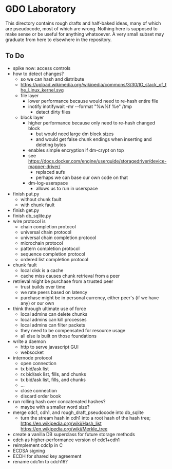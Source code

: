 # GDO Laboratory

This directory contains rough drafts and half-baked ideas, many of
which are pseudocode, most of which are wrong.  Nothing here is
supposed to make sense or be useful for anything whatsoever.  A very
small subset may graduate from here to elsewhere in the repository.

## To Do

- spike now: access controls
- how to detect changes?
    - so we can hash and distribute
    - https://upload.wikimedia.org/wikipedia/commons/3/30/IO_stack_of_the_Linux_kernel.svg
    - file layer
        - lower performance because would need to re-hash entire file
        - inotify
            inotifywait -mr --format "%w%f %e" /tmp
            - detect dirty files
    - block layer
        - higher performance because only need to re-hash changed block
             - but would need large dm block sizes
             - and would get false chunk endings when inserting and
               deleting bytes
        - enables simple encryption if dm-crypt on top
        - see https://docs.docker.com/engine/userguide/storagedriver/device-mapper-driver/
            - replaced aufs
            - perhaps we can base our own code on that
        - dm-log-userspace 
            - allows us to run in userspace
- finish put.py
    - without chunk fault
    - with chunk fault
- finish get.py
- finish db_sqlite.py
- wire protocol is
    - chain completion protocol
    - universal chain protocol
    - universal chain completion protocol
    - microchain protocol
    - pattern completion protocol
    - sequence completion protocol
    - ordered list completion protocol
- chunk fault
    - local disk is a cache
    - cache miss causes chunk retrieval from a peer
- retrieval might be purchase from a trusted peer
    - trust builds over time
    - we rate peers based on latency
    - purchase might be in personal currency, either peer's (if we
      have any) or our own
- think through ultimate use of force
    - local admins can delete chunks
    - local admins can kill processes
    - local admins can filter packets
    - they need to be compensated for resource usage
    - all else is built on those foundations
- write a daemon 
    - http to serve javascript GUI
    - websocket
- internode protocol
    - open connection
    - tx bid/ask list 
    - rx bid/ask list, fills, and chunks
    - tx bid/ask list, fills, and chunks
    - ...
    - close connection
    - discard order book 
- run rolling hash over concatenated hashes?
    - maybe with a smaller word size?
- merge cdc1, cdh1, and rough_draft_pseudocode into db_sqlite
    - turn the stream hash in cdh1 into a root hash of the hash tree;
      https://en.wikipedia.org/wiki/Hash_list
      https://en.wikipedia.org/wiki/Merkle_tree
- create a vanilla DB superclass for future storage methods
- cdch as higher-performance version of cdc1+cdh1 
- reimplement cdc1p in C
- ECDSA signing
- ECDH for shared key agreement
- rename cdc1m to cdch16?
